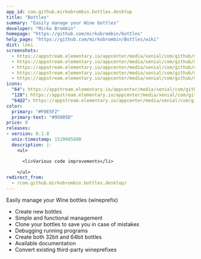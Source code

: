 ```yaml
---
app_id: com.github.mirkobrombin.bottles.desktop
title: "Bottles"
summary: "Easily manage your Wine bottles"
developer: "Mirko Brombin"
homepage: "https://github.com/mirkobrombin/bottles"
help_page: "https://github.com/mirkobrombin/Bottles/wiki"
dist: loki
screenshots:
  - https://appstream.elementary.io/appcenter/media/xenial/com/github/mirkobrombin.bottles.desktop/5449A4A86FE8355FBD3106F8A8F0E050/screenshots/image-1_orig.png
  - https://appstream.elementary.io/appcenter/media/xenial/com/github/mirkobrombin.bottles.desktop/5449A4A86FE8355FBD3106F8A8F0E050/screenshots/image-2_orig.png
  - https://appstream.elementary.io/appcenter/media/xenial/com/github/mirkobrombin.bottles.desktop/5449A4A86FE8355FBD3106F8A8F0E050/screenshots/image-3_orig.png
  - https://appstream.elementary.io/appcenter/media/xenial/com/github/mirkobrombin.bottles.desktop/5449A4A86FE8355FBD3106F8A8F0E050/screenshots/image-4_orig.png
  - https://appstream.elementary.io/appcenter/media/xenial/com/github/mirkobrombin.bottles.desktop/5449A4A86FE8355FBD3106F8A8F0E050/screenshots/image-5_orig.png
icons:
  "64": https://appstream.elementary.io/appcenter/media/xenial/com/github/mirkobrombin.bottles.desktop/5449A4A86FE8355FBD3106F8A8F0E050/icons/64x64/com.github.mirkobrombin.bottles_com.github.mirkobrombin.bottles.png
  "128": https://appstream.elementary.io/appcenter/media/xenial/com/github/mirkobrombin.bottles.desktop/5449A4A86FE8355FBD3106F8A8F0E050/icons/128x128/com.github.mirkobrombin.bottles_com.github.mirkobrombin.bottles.png
  "64@2": https://appstream.elementary.io/appcenter/media/xenial/com/github/mirkobrombin.bottles.desktop/5449A4A86FE8355FBD3106F8A8F0E050/icons/64x64@2/com.github.mirkobrombin.bottles_com.github.mirkobrombin.bottles.png
color:
  primary: "#F0E5F2"
  primary-text: "#95005D"
price: 0
releases:
- version: 0.1.8
  unix-timestamp: 1520985600
  description: |-
    <ul>

      <li>Various code improvements</li>

    </ul>
redirect_from:
  - /com.github.mirkobrombin.bottles.desktop/
---
```


<p>Easily manage your Wine bottles (wineprefix)</p>
<ul>
  <li>Create new bottles</li>
  <li>Simple and functional management</li>
  <li>Clone your bottles to save you in case of mistakes</li>
  <li>Debugging running programs</li>
  <li>Create both 32bit and 64bit bottles</li>
  <li>Available documentation</li>
  <li>Convert existing third-party wineprefixes</li>
</ul>